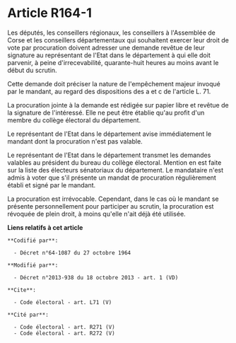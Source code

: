 # Article R164-1

Les députés, les conseillers régionaux, les conseillers à l'Assemblée de Corse et les conseillers départementaux qui
souhaitent exercer leur droit de vote par procuration doivent adresser une demande revêtue de leur signature au représentant
de l'Etat dans le département à qui elle doit parvenir, à peine d'irrecevabilité, quarante-huit heures au moins avant le
début du scrutin. 

Cette demande doit préciser la nature de l'empêchement majeur invoqué par le mandant, au regard des dispositions des a et c
de l'article L. 71. 

La procuration jointe à la demande est rédigée sur papier libre et revêtue de la signature de l'intéressé. Elle ne peut être
établie qu'au profit d'un membre du collège électoral du département. 

Le représentant de l'Etat dans le département avise immédiatement le mandant dont la procuration n'est pas valable. 

Le représentant de l'Etat dans le département transmet les demandes valables au président du bureau du collège électoral.
Mention en est faite sur la liste des électeurs sénatoriaux du département. Le mandataire n'est admis à voter que s'il
présente un mandat de procuration régulièrement établi et signé par le mandant. 

La procuration est irrévocable. Cependant, dans le cas où le mandant se présente personnellement pour participer au scrutin,
la procuration est révoquée de plein droit, à moins qu'elle n'ait déjà été utilisée.

**Liens relatifs à cet article**

	**Codifié par**:

	  - Décret n°64-1087 du 27 octobre 1964

	**Modifié par**:

	  - Décret n°2013-938 du 18 octobre 2013 - art. 1 (VD)

	**Cite**:

	  - Code électoral - art. L71 (V)

	**Cité par**:

	  - Code électoral - art. R271 (V)
	  - Code électoral - art. R272 (V)
